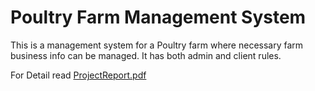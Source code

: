 # Poultry Farm Management System

This is a management system for a Poultry farm where necessary farm business info can be managed. It has both admin and client rules.

For Detail read [ProjectReport.pdf](google.com)
